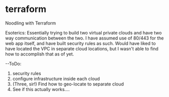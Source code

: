 # terraform
Noodling with Terraform

Esoterics:
Essentially trying to build two virtual private clouds and have two way communication between the two. I have assumed use of 80/443 for the web app itself, and have built security rules as such.
Would have liked to have located the VPC in separate cloud locations, but I wasn't able to find how to accomplish that as of yet.

--ToDo: 
1. security rules
2. configure infrastructure inside each cloud
5. (Three, sir!) Find how to geo-locate to separate cloud
4. See if this actually works....
